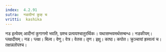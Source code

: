 ```yaml
---
index:  4.2.91
sutra:  नडादीनां कुक् च
vritti:  kashika 
---
```


नड इत्येवम् आदीनां कुगागमो भवति, छश्च प्रत्ययश्चातुरर्थिकः। यथासम्भवमर्थसम्बन्धः। नडकीयम्। प्लक्षदीयम्। नड। प्लक्ष। बिल्व। वेणु। वेत्र। वेतस। तृण। इक्षु। काष्ठ। कपोत। क्रुञ्चायां ह्रस्वत्वं च। तक्षन्नलोपश्च।

